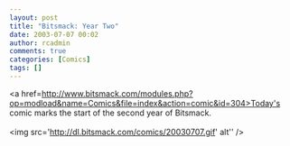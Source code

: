```yaml
---
layout: post
title: "Bitsmack: Year Two"
date: 2003-07-07 00:02
author: rcadmin
comments: true
categories: [Comics]
tags: []
---
```

<a href=http://www.bitsmack.com/modules.php?op=modload&name=Comics&file=index&action=comic&id=304>Today's comic</a> marks the start of the second year of Bitsmack.<Br><br><!--more--><img src='http://dl.bitsmack.com/comics/20030707.gif' alt'' />
